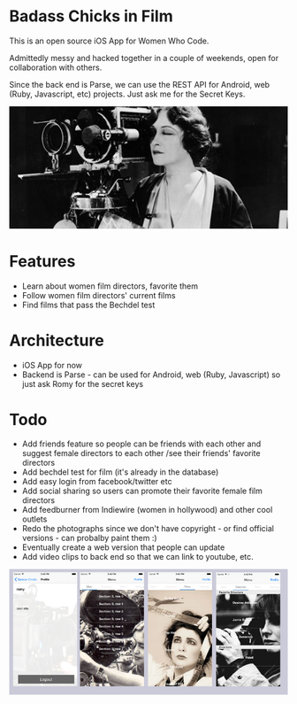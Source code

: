 # Badass Chicks in Film


This is an open source iOS App for Women Who Code.

Admittedly messy and hacked together in a couple of weekends, open for collaboration with others.

Since the back end is Parse, we can use the REST API for Android, web (Ruby, Javascript, etc) projects. Just ask me for the Secret Keys.

![Retro Image](doc/images/retrowomenfilm.jpg)

# Features

* Learn about women film directors, favorite them
* Follow women film directors' current films
* Find films that pass the Bechdel test

# Architecture

* iOS App for now
* Backend is Parse - can be used for Android, web (Ruby, Javascript) so just ask Romy for the secret keys

# Todo

* Add friends feature so people can be friends with each other and suggest female directors to each other /see their friends' favorite directors
* Add bechdel test for film (it's already in the database)
* Add easy login from facebook/twitter etc
* Add social sharing so users can promote their favorite female film directors
* Add feedburner from Indiewire (women in hollywood) and other cool outlets
* Redo the photographs since we don't have copyright - or find official versions - can probalby paint them :) 
* Eventually create a web version that people can update
* Add video clips to back end so that we can link to youtube, etc.


![Retro Image](doc/images/progress1.png)